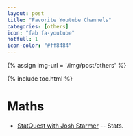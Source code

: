 ```yaml
---
layout: post
title: "Favorite Youtube Channels"
categories: [others]
icon: "fab fa-youtube"
notfull: 1
icon-color: "#ff8484"
---
```


{% assign img-url = '/img/post/others' %}

{% include toc.html %}

# Maths

- [StatQuest with Josh Starmer](https://www.youtube.com/user/joshstarmer/about) -- Stats.



